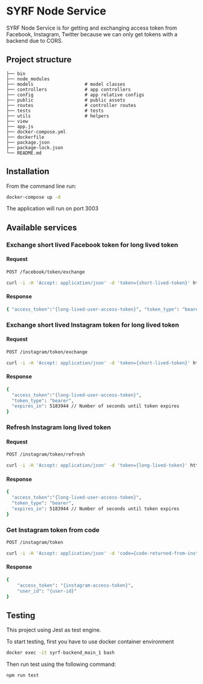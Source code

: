 
# SYRF Node Service

SYRF Node Service is for getting and exchanging access token from Facebook, Instagram, Twitter because we can only get tokens with a backend due to CORS.


## Project structure

    ├── bin                   
    ├── node_modules
    ├── models                   # model classes
    ├── controllers              # app controllers
    ├── config                   # app relative configs
    ├── public                   # public assets
    ├── routes                   # controller routes
    ├── tests                    # tests
    ├── utils                    # helpers
    ├── view
    ├── app.js
    ├── docker-compose.yml
    ├── dockerfile
    ├── package.json
    ├── package-lock.json
    └── README.md

## Installation
From the command line run:

```bash
docker-compose up -d
```
The application will run on port 3003

## Available services
### Exchange short lived Facebook token for long lived token
#### Request
```bash 
POST /facebook/token/exchange
```
```bash
curl -i -H 'Accept: application/json' -d 'token={short-lived-token}' http://localhost:3003/facebook/token/exchange
```
#### Response

```bash
{ "access_token":"{long-lived-user-access-token}", "token_type": "bearer", "expires_in": 5183944 }

```

### Exchange short lived Instagram token for long lived token

#### Request
```bash 
POST /instagram/token/exchange
```
```bash
curl -i -H 'Accept: application/json' -d 'token={short-lived-token}' http://localhost:3003/instagram/token/exchange
```

#### Response

```bash
{
  "access_token":"{long-lived-user-access-token}",
  "token_type": "bearer",
  "expires_in": 5183944 // Number of seconds until token expires
}

```


### Refresh Instagram long lived token
#### Request
```bash 
POST /instagram/token/refresh
```
```bash
curl -i -H 'Accept: application/json' -d 'token={long-lived-token}' http://localhost:3003/instagram/token/refresh
```

#### Response

```bash
{
  "access_token":"{long-lived-user-access-token}",
  "token_type": "bearer",
  "expires_in": 5183944 // Number of seconds until token expires
}

```

### Get Instagram token from code
```bash 
POST /instagram/token
```
```bash
curl -i -H 'Accept: application/json' -d 'code={code-returned-from-instagram-after-login}' http://localhost:3003/instagram/token
```

#### Response

```bash
{
    "access_token": "{instagram-access-token}",
    "user_id": "{user-id}"
}

```

## Testing
This project using Jest as test engine.

To start testing, first you have to use docker container environment
```bash
docker exec -it syrf-backend_main_1 bash

```
Then run test using the following command:
```bash
npm run test

```